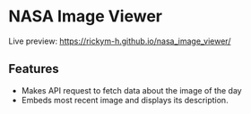 # NASA Image Viewer

Live preview: https://rickym-h.github.io/nasa_image_viewer/

## Features

- Makes API request to fetch data about the image of the day
- Embeds most recent image and displays its description.
